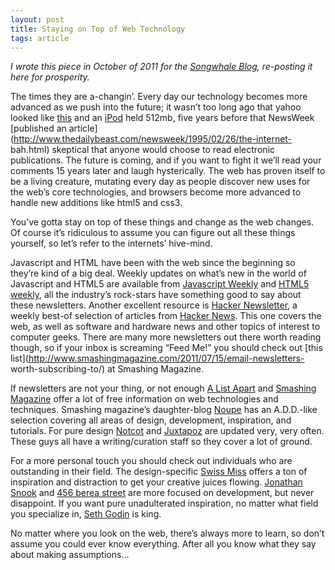 ```yaml
---
layout: post
title: Staying on Top of Web Technology
tags: article
---
```


_I wrote this piece in October of 2011 for the [Songwhale Blog](http://blog.songwhale.com/post/11316955561/webtechnology), re-posting it here for prosperity._  <!--more--> 


The times they are a-changin’. Every day our technology becomes more advanced
as we push into the future; it wasn’t too long ago that yahoo looked like
[this](http://www.topdesignmag.com/wp-content/uploads/2011/06/118.jpg) and
an [iPod](http://www.ipodhistory.com/ipod-first-generation/) held 512mb, five
years before that NewsWeek [published an
article](http://www.thedailybeast.com/newsweek/1995/02/26/the-internet-
bah.html) skeptical that anyone would choose to read electronic publications.
The future is coming, and if you want to fight it we’ll read your comments 15
years later and laugh hysterically. The web has proven itself to be a living
creature, mutating every day as people discover new uses for the web’s core
technologies, and browsers become more advanced to handle new additions like
html5 and css3.


You’ve gotta stay on top of these things and change as the web changes. Of
course it’s ridiculous to assume you can figure out all these things yourself,
so let’s refer to the internets’ hive-mind.


Javascript and HTML have been with the web since the beginning so they’re kind
of a big deal. Weekly updates on what’s new in the world of Javascript and
HTML5 are available from [Javascript Weekly](http://javascriptweekly.com/) and
[HTML5 weekly](http://html5weekly.com/), all the industry’s rock-stars have
something good to say about these newsletters. Another excellent resource is
[Hacker Newsletter](http://www.hackernewsletter.com/), a weekly best-of
selection of articles from [Hacker News](http://news.ycombinator.com/). This
one covers the web, as well as software and hardware news and other topics of
interest to computer geeks. There are many more newsletters out there worth
reading though, so if your inbox is screaming “Feed Me!” you should check out
[this list](http://www.smashingmagazine.com/2011/07/15/email-newsletters-
worth-subscribing-to/) at Smashing Magazine.


If newsletters are not your thing, or not enough [A List
Apart](http://www.alistapart.com/) and [Smashing
Magazine](http://www.smashingmagazine.com/) offer a lot of free information on web technologies and
techniques. Smashing magazine’s daughter-blog [Noupe](http://www.noupe.com/)
has an A.D.D.-like selection covering all areas of design, development,
inspiration, and tutorials. For pure design [Notcot](http://www.notcot.org/) and
[Juxtapoz](http://www.juxtapoz.com/) are updated
very, very often. These guys all have a writing/curation staff so they cover a
lot of ground.


For a more personal touch you should check out individuals who are outstanding
in their field.  The design-specific [Swiss
Miss](http://www.swiss-miss.com/) offers a ton of
inspiration and distraction to get your creative juices flowing. [Jonathan
Snook](http://snook.ca/) and [456 berea
street](http://www.456bereastreet.com/) are more focused on development, but
never disappoint. If you want pure unadulterated inspiration, no matter what
field you specialize in, [Seth Godin](http://sethgodin.typepad.com/) is king.

No matter where you look on the web, there’s always more to learn, so don’t
assume you could ever know everything. After all you know what they say about
making assumptions…
